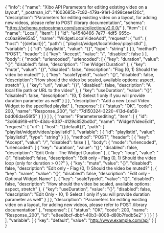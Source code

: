 {
  "info": {
    "name": "Xibo API Parameters for editing existing video on a layout",
    "_postman_id": "1603685b-7c82-479a-91e1-3498ceee120c",
    "description": "Parameters for editing existing video on a layout, for adding new videos, please refer to POST /library documentation",
    "schema": "https://schema.getpostman.com/json/collection/v2.0.0/"
  },
  "item": [
    {
      "name": "Local",
      "item": [
        {
          "id": "e4548466-7e77-4df5-955c-cc6aa99e65a5",
          "name": "WidgetLocalVideoAdd",
          "request": {
            "url": {
              "host": "{{default}}",
              "path": [
                "playlist/widget/localVideo/:playlistId"
              ],
              "variable": [
                {
                  "id": "playlistId",
                  "value": "{}",
                  "type": "string"
                }
              ]
            },
            "method": "POST",
            "header": [
              {
                "key": "Accept",
                "value": "*/*",
                "disabled": false
              }
            ],
            "body": {
              "mode": "urlencoded",
              "urlencoded": [
                {
                  "key": "duration",
                  "value": "{}",
                  "disabled": false,
                  "description": "The Widget Duration"
                },
                {
                  "key": "mute",
                  "value": "{}",
                  "disabled": false,
                  "description": "Flag (0, 1) Should the video be muted?"
                },
                {
                  "key": "scaleTypeId",
                  "value": "{}",
                  "disabled": false,
                  "description": "How should the video be scaled, available options: aspect, stretch"
                },
                {
                  "key": "uri",
                  "value": "{}",
                  "disabled": false,
                  "description": "A local file path or URL to the video"
                },
                {
                  "key": "useDuration",
                  "value": "{}",
                  "disabled": false,
                  "description": "(0, 1) Select 1 only if you will provide duration parameter as well"
                }
              ]
            },
            "description": "Add a new Local Video Widget to the specified playlist"
          },
          "response": [
            {
              "status": "OK",
              "code": 200,
              "name": "Response_200",
              "id": "7d150324-3220-413d-8a59-bdd06dae56f5"
            }
          ]
        }
      ]
    },
    {
      "name": "Parametersediting",
      "item": [
        {
          "id": "3c66d918-e1f0-43dc-8337-4129c852bd0d",
          "name": "WidgetVideoEdit",
          "request": {
            "url": {
              "host": "{{default}}",
              "path": [
                "playlist/widget/video/:playlistId"
              ],
              "variable": [
                {
                  "id": "playlistId",
                  "value": "playlistId",
                  "type": "string"
                }
              ]
            },
            "method": "POST",
            "header": [
              {
                "key": "Accept",
                "value": "*/*",
                "disabled": false
              }
            ],
            "body": {
              "mode": "urlencoded",
              "urlencoded": [
                {
                  "key": "duration",
                  "value": "{}",
                  "disabled": false,
                  "description": "Edit Only - The Widget Duration"
                },
                {
                  "key": "loop",
                  "value": "{}",
                  "disabled": false,
                  "description": "Edit only - Flag (0, 1) Should the video loop (only for duration > 0 )?"
                },
                {
                  "key": "mute",
                  "value": "{}",
                  "disabled": false,
                  "description": "Edit only - Flag (0, 1) Should the video be muted?"
                },
                {
                  "key": "name",
                  "value": "{}",
                  "disabled": false,
                  "description": "Edit only - Optional Widget Name"
                },
                {
                  "key": "scaleTypeId",
                  "value": "{}",
                  "disabled": false,
                  "description": "How should the video be scaled, available options: aspect, stretch"
                },
                {
                  "key": "useDuration",
                  "value": "{}",
                  "disabled": false,
                  "description": "Edit Only - (0, 1) Select 1 only if you will provide duration parameter as well"
                }
              ]
            },
            "description": "Parameters for editing existing video on a layout, for adding new videos, please refer to POST /library documentation"
          },
          "response": [
            {
              "status": "OK",
              "code": 200,
              "name": "Response_200",
              "id": "e8ee8bcf-dbbf-40b3-8008-d80b7fedb5e2"
            }
          ]
        }
      ]
    }
  ],
  "variable": [
    {
      "key": "default",
      "value": "http://www.example.com/api"
    }
  ]
}